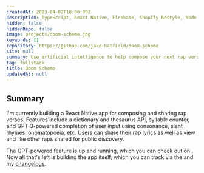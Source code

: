 ```yaml
---
createdAt: 2023-04-02T18:00:00Z
description: TypeScript, React Native, Firebase, Shopify Restyle, Node.js, Express.js, OpenAI GPT-3, Cyclic
hidden: false
hiddenRepo: false
image: projects/doom-scheme.jpg
keywords: []
repository: https://github.com/jake-hatfield/doom-scheme
site: null
summary: Use artificial intelligence to help compose your next rap verse
tag: fullstack
title: Doom Scheme
updatedAt: null
---
```


<script>
     // components
    import Link from "$components/utilities/Link.svelte"
</script>

## Summary

I'm currently building a React Native app for composing and sharing rap verses. Features include a dictionary and thesaurus API, syllable counter, and GPT-3-powered completion of user input using consonance, slant rhymes, onomatopoeia, etc. Users can share their rap lyrics as well as view and like other raps shared for public discovery.

The GPT-powered feature is up and running, which you can check out on <Link href="https://github.com/jake-hatfield/doom-scheme-api" isExternal isUnderlined title="my Github"/>. Now all that's left is building the app itself, which you can track via the <Link href="https://github.com/jake-hatfield/doom-scheme" isExternal isUnderlined title="repo"/> and my [changelogs](/changelogs).
